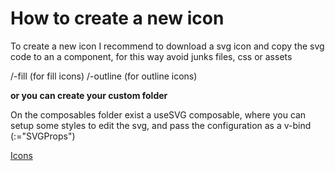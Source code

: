 # How to create a new icon

To create a new icon I recommend to download a svg icon and copy the svg code to an a component, for this way avoid junks files, css or assets

/-fill (for fill icons)
/-outline (for outline icons)

**or you can create your custom folder**

On the composables folder exist a useSVG composable, where you can setup some styles to edit the svg, and pass the configuration as a v-bind (:="SVGProps")

[Icons](https://akveo.github.io/eva-icons/#/)